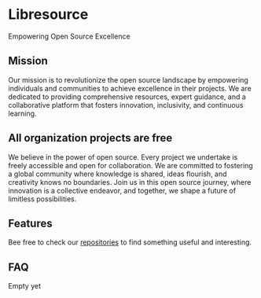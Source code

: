 # Libresource

Empowering Open Source Excellence

## Mission

Our mission is to revolutionize the open source landscape by empowering individuals and communities 
to achieve excellence in their projects. We are dedicated to providing comprehensive resources, expert guidance, 
and a collaborative platform that fosters innovation, inclusivity, and continuous learning.

## All organization projects are free

We believe in the power of open source. Every project we undertake is freely accessible and open for collaboration. 
We are committed to fostering a global community where knowledge is shared, ideas flourish, and creativity knows no boundaries. 
Join us in this open source journey, where innovation is a collective endeavor, and together, we shape a future of limitless 
possibilities.

## Features

Bee free to check our [repositories](https://github.com/orgs/libresource/repositories) to find something useful 
and interesting.

## FAQ

Empty yet

